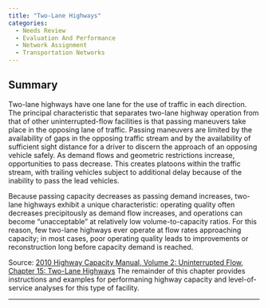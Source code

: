 ```yaml
---
title: "Two-Lane Highways"
categories:
  - Needs Review
  - Evaluation And Performance
  - Network Assignment
  - Transportation Networks
---
```


Summary
-------

Two-lane highways have one lane for the use of traffic in each direction. The principal characteristic that separates two-lane highway operation from that of other uninterrupted-flow facilities is that passing maneuvers take place in the opposing lane of traffic. Passing maneuvers are limited by the availability of gaps in the opposing traffic stream and by the availability of sufficient sight distance for a driver to discern the approach of an opposing vehicle safely. As demand flows and geometric restrictions increase, opportunities to pass decrease. This creates platoons within the traffic stream, with trailing vehicles subject to additional delay because of the inability to pass the lead vehicles.

Because passing capacity decreases as passing demand increases, two-lane highways exhibit a unique characteristic: operating quality often decreases precipitously as demand flow increases, and operations can become “unacceptable” at relatively low volume-to-capacity ratios. For this reason, few two-lane highways ever operate at flow rates approaching capacity; in most cases, poor operating quality leads to improvements or reconstruction long before capacity demand is reached.

Source: [2010 Highway Capacity Manual, Volume 2: Uninterrupted Flow, Chapter 15: Two-Lane Highways](http://trb.metapress.com/content/q7x63813n6230x31/?p=1981171bafd74627872984ad51802639&pi=15) The remainder of this chapter provides instructions and examples for performaning highway capacity and level-of-service analyses for this type of facility.

------------------------------------------------------------------------

